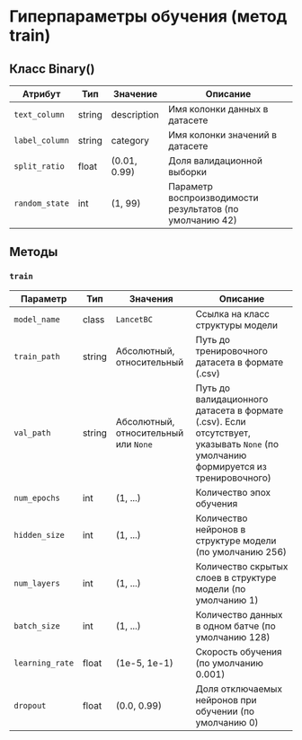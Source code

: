 # Гиперпараметры обучения (метод train)

## Класс Binary()

| Атрибут       | Тип      | Значение         | Описание                                                                 |
|---------------|----------|------------------|--------------------------------------------------------------------------|
| `text_column`  | string   | description       | Имя колонки данных в датасете                                            |
| `label_column` | string   | category         | Имя колонки значений в датасете                                          |
| `split_ratio`  | float    | (0.01, 0.99)     | Доля валидационной выборки                                               |
| `random_state` | int      | (1, 99)          | Параметр воспроизводимости результатов (по умолчанию 42)                 |

## Методы

### `train`

| Параметр       | Тип      | Значения                     | Описание                                                                 |
|----------------|----------|------------------------------|--------------------------------------------------------------------------|
| `model_name`   | class    | `LancetBC`                   | Ссылка на класс структуры модели                                         |
| `train_path`   | string   | Абсолютный, относительный    | Путь до тренировочного датасета в формате (.csv)                         |
| `val_path`     | string   | Абсолютный, относительный или `None` | Путь до валидационного датасета в формате (.csv). Если отсутствует, указывать `None` (по умолчанию формируется из тренировочного) |
| `num_epochs`   | int      | (1, ...)                     | Количество эпох обучения                                                 |
| `hidden_size`  | int      | (1, ...)                     | Количество нейронов в структуре модели (по умолчанию 256)                |
| `num_layers`   | int      | (1, ...)                     | Количество скрытых слоев в структуре модели (по умолчанию 1)             |
| `batch_size`   | int      | (1, ...)                     | Количество данных в одном батче (по умолчанию 128)                       |
| `learning_rate`| float    | (1e-5, 1e-1)                 | Скорость обучения (по умолчанию 0.001)                                   |
| `dropout`      | float    | (0.0, 0.99)                  | Доля отключаемых нейронов при обучении (по умолчанию 0)                  |